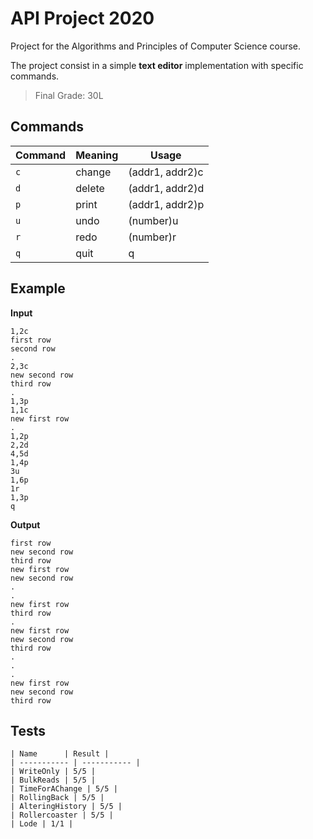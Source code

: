 
# API Project 2020

Project for the Algorithms and Principles of Computer Science course.

The project consist in a simple **text editor** implementation with specific commands.

>Final Grade: 30L

## Commands
| Command      | Meaning | Usage|
| ----------- | ----------- | -------|
| `c` | change | (addr1, addr2)c |
| `d` | delete | (addr1, addr2)d |
| `p` | print | (addr1, addr2)p|
| `u` | undo | (number)u |
| `r` | redo | (number)r |
| `q` | quit | q |

## Example

**Input**
```
1,2c
first row
second row
.
2,3c
new second row
third row
.
1,3p
1,1c
new first row
.
1,2p
2,2d
4,5d
1,4p
3u
1,6p
1r
1,3p
q

```

**Output**
```
first row
new second row
third row
new first row
new second row
.
.
new first row
third row
.
new first row
new second row
third row
.
.
.
new first row
new second row
third row
```



## Tests

```
| Name      | Result |
| ----------- | ----------- |
| WriteOnly | 5/5 |
| BulkReads | 5/5 |
| TimeForAChange | 5/5 |
| RollingBack | 5/5 |
| AlteringHistory | 5/5 |
| Rollercoaster | 5/5 |
| Lode | 1/1 |

```
